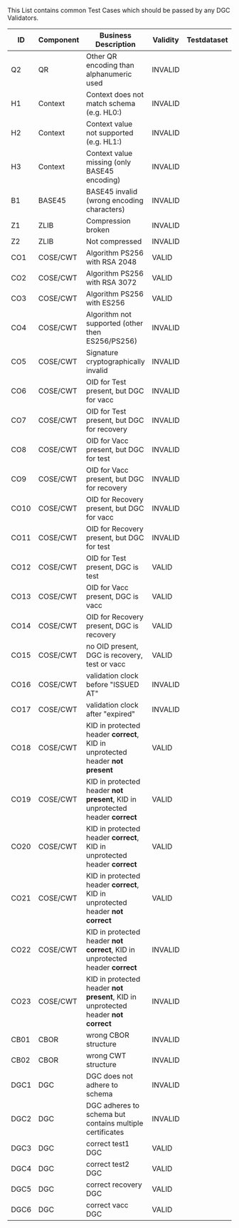 
This List contains common Test Cases which should be passed by any DGC Validators. 


|ID|Component|Business Description|Validity|Testdataset| Known Implementations|
|--|--|--------------------|--------------------|--|--|
|Q2|QR|Other QR encoding than alphanumeric used|INVALID|
|H1|Context|Context does not match schema (e.g. HL0:)|INVALID|
|H2|Context|Context value not supported (e.g. HL1:)|INVALID|
|H3|Context|Context value missing (only BASE45 encoding)|INVALID|
|B1|BASE45|BASE45 invalid (wrong encoding characters)|INVALID|
|Z1|ZLIB|Compression broken|INVALID|
|Z2|ZLIB|Not compressed|INVALID|
|CO1|COSE/CWT|Algorithm PS256 with RSA 2048|VALID|
|CO2|COSE/CWT|Algorithm PS256 with RSA 3072|VALID|
|CO3|COSE/CWT|Algorithm PS256 with ES256|VALID|
|CO4|COSE/CWT|Algorithm not supported (other then ES256/PS256)|INVALID|
|CO5|COSE/CWT|Signature cryptographically invalid|INVALID|
|CO6|COSE/CWT|OID for Test present, but DGC for vacc|INVALID|
|CO7|COSE/CWT|OID for Test present, but DGC for recovery|INVALID|
|CO8|COSE/CWT|OID for Vacc present, but DGC for test|INVALID|
|CO9|COSE/CWT|OID for Vacc present, but DGC for recovery|INVALID|
|CO10|COSE/CWT|OID for Recovery present, but DGC for vacc|INVALID|
|CO11|COSE/CWT|OID for Recovery present, but DGC for test|INVALID|
|CO12|COSE/CWT|OID for Test present, DGC is test|VALID|
|CO13|COSE/CWT|OID for Vacc present, DGC is vacc|VALID|
|CO14|COSE/CWT|OID for Recovery present, DGC is recovery|VALID|
|CO15|COSE/CWT|no OID present, DGC is recovery, test or vacc|VALID|
|CO16|COSE/CWT|validation clock before "ISSUED AT"|INVALID|
|CO17|COSE/CWT|validation clock after "expired"|INVALID|
|CO18|COSE/CWT|KID in protected header **correct**, KID in unprotected header **not present**|VALID|
|CO19|COSE/CWT|KID in protected header **not present**, KID in unprotected header **correct**|VALID|
|CO20|COSE/CWT|KID in protected header **correct**, KID in unprotected header **correct**|VALID|
|CO21|COSE/CWT|KID in protected header **correct**, KID in unprotected header **not correct**|VALID|
|CO22|COSE/CWT|KID in protected header **not correct**, KID in unprotected header **correct**|INVALID|
|CO23|COSE/CWT|KID in protected header **not present**, KID in unprotected header **not correct**|INVALID|
|CB01|CBOR|wrong CBOR structure|INVALID|
|CB02|CBOR|wrong CWT structure|INVALID|
|DGC1|DGC|DGC does not adhere to schema|INVALID|
|DGC2|DGC|DGC adheres to schema but contains multiple certificates|INVALID|
|DGC3|DGC|correct test1 DGC|VALID|
|DGC4|DGC|correct test2 DGC|VALID|
|DGC5|DGC|correct recovery DGC|VALID|
|DGC6|DGC|correct vacc DGC|VALID|
